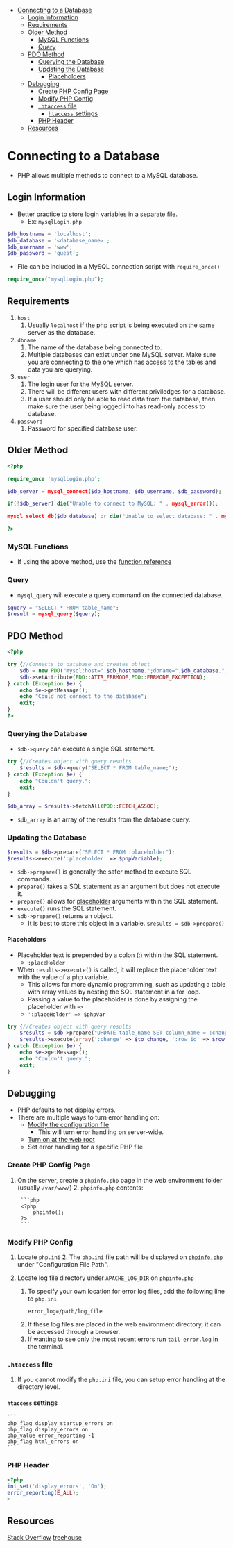 - [Connecting to a Database](#connecting-to-a-database)
	- [Login Information](#login-information)
	- [Requirements](#requirements)
	- [Older Method](#older-method)
		- [MySQL Functions](#mysql-functions)
		- [Query](#query)
	- [PDO Method](#pdo-method)
		- [Querying the Database](#querying-the-database)
		- [Updating the Database](#updating-the-database)
			- [Placeholders](#placeholders)
	- [Debugging](#debugging)
		- [Create PHP Config Page](#create-php-config-page)
		- [Modify PHP Config](#modify-php-config)
		- [`.htaccess` file](#htaccess-file)
			- [`htaccess` settings](#htaccess-settings)
		- [PHP Header](#php-header)
	- [Resources](#resources)

# Connecting to a Database

* PHP allows multiple methods to connect to a MySQL database.

## Login Information
* Better practice to store login variables in a separate file.
	* Ex: `mysqlLogin.php`
```php
$db_hostname = 'localhost';
$db_database = '<database_name>';
$db_username = 'www';
$db_password = 'guest';
```

* File can be included in a MySQL connection script with `require_once()`
```php
require_once("mysqlLogin.php");
```

## Requirements
1. `host`
	1. Usually `localhost` if the php script is being executed on the same server as the database.
2. `dbname`
	1. The name of the database being connected to.
	2. Multiple databases can exist under one MySQL server.  Make sure you are connecting to the one which has access to the tables and data you are querying.
3. `user`
	1. The login user for the MySQL server.
	2. There will be different users with different priviledges for a database.
	3. If a user should only be able to read data from the database, then make sure the user being logged into has read-only access to database.
4. `password`
	1. Password for specified database user.

## Older Method
```php
<?php

require_once 'mysqlLogin.php';

$db_server = mysql_connect($db_hostname, $db_username, $db_password);

if(!$db_server) die("Unable to connect to MySQL: " . mysql_error());

mysql_select_db($db_database) or die("Unable to select database: " . mysql_error());

?>
```

### MySQL Functions
* If using the above method, use the [function reference](http://php.net/manual/en/ref.mysql.php)

### Query
* `mysql_query` will execute a query command on the connected database.
```php
$query = "SELECT * FROM table_name";
$result = mysql_query($query);
```


## PDO Method
```php
<?php

try {//Connects to database and creates object
	$db = new PDO("mysql:host=".$db_hostname.";dbname=".$db_database.";",$db_username,$db_password);
	$db->setAttribute(PDO::ATTR_ERRMODE,PDO::ERRMODE_EXCEPTION);
} catch (Exception $e) {
	echo $e->getMessage();
	echo "Could not connect to the database";
	exit;
}
?>
```

### Querying the Database
* `$db->query` can execute a single SQL statement.

```php
try {//Creates object with query results
	$results = $db->query("SELECT * FROM table_name;");
} catch (Exception $e) {
	echo "Couldn't query.";
	exit;
}

$db_array = $results->fetchAll(PDO::FETCH_ASSOC);
```

* `$db_array` is an array of the results from the database query.

### Updating the Database

```php
$results = $db->prepare("SELECT * FROM :placeholder");
$results->execute(':placeholder' => $phpVariable);
```

* `$db->prepare()` is generally the safer method to execute SQL commands.
* `prepare()` takes a SQL statement as an argument but does not execute it.
* `prepare()` allows for [placeholder](#placeholders) arguments within the SQL statement.
* `execute()` runs the SQL statement.
* `$db->prepare()` returns an object.
	* It is best to store this object in a variable. `$results = $db->prepare()`

#### Placeholders

* Placeholder text is prepended by a colon (:) within the SQL statement.
	* `:placeHolder`
* When `results->execute()` is called, it will replace the placeholder text with the value of a php variable.
	* This allows for more dynamic programming, such as updating a table with array values by nesting the SQL statement in a for loop.
	* Passing a value to the placeholder is done by assigning the placeholder with `=>`
	* `':placeHolder' => $phpVar`

```php
try {//Creates object with query results
	$results = $db->prepare("UPDATE table_name SET column_name = :change WHERE primary_key =:row_id");
	$results->execute(array(':change' => $to_change, ':row_id' => $row_id));
} catch (Exception $e) {
	echo $e->getMessage();
	echo "Couldn't query.";
	exit;
}
```

## Debugging

* PHP defaults to not display errors.
* There are multiple ways to turn error handling on:
	* [Modify the configuration file](#Modify-PHP-Config)
		* This will turn error handling on server-wide.
	* [Turn on at the web root](#htaccess-file)
	* Set error handling for a specific PHP file

### Create PHP Config Page

1. On the server, create a `phpinfo.php` page in the web environment folder (usually `/var/www/`)
	2. `phpinfo.php` contents:

		```php
		<?php
			phpinfo();
		?>
		```

### Modify PHP Config

1. Locate `php.ini`
	2. The `php.ini` file path will be displayed on [`phpinfo.php`](#Create-PHP-Config-Page) under "Configuration File Path".

2. Locate log file directory under `APACHE_LOG_DIR` on `phpinfo.php`
	1. To specify your own location for error log files, add the following line to `php.ini`
		```
		error_log=/path/log_file
		```
	2. If these log files are placed in the web environment directory, it can be accessed through a browser. 
	3. If wanting to see only the most recent errors run `tail error.log` in the terminal.

### `.htaccess` file

1. If you cannot modify the `php.ini` file, you can setup error handling at the directory level.

#### `htaccess` settings
	```
	php_flag display_startup_errors on
	php_flag display_errors on
	php_value error_reporting -1
	php_flag html_errors on
	```

### PHP Header

```php
<?php
ini_set('display_errors', 'On');
error_reporting(E_ALL);
>
```

## Resources
[Stack Overflow](https://stackoverflow.com/questions/845021/how-to-get-useful-error-messages-in-php)
[treehouse](http://blog.teamtreehouse.com/how-to-debug-in-php)